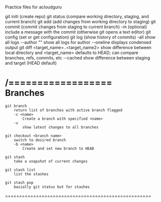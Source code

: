 Practice files for acloudguru

git initi (create repo)
git status (compare working directory, staging, and current branch)
git add (add changes from working directory to staging)
git commit (commit changes from staging to current branch)
	-m (optional) include a message with the commit (otherwise git opens a text editor)
git config (set or get configuration)
git log (show history of commits)
	-all
		show all logs
	<commit ID>
	<branch name>
	--author "<name>"
		show all logs for author <name>
	--oneline
		displays condensed output
git diff <target_name>..<target_name2>
	show difference between local directory and <target_name> defaults to HEAD; can compare branches, refs, commits, etc
	--cached 
		show difference between staging and target (HEAD default)
		
/==================\
	Branches
====================================================
	git branch
		return list of branches with active branch flagged
		-c <name>
			Create a branch with specified <name>
		-v
			show latest changes to all branches
	
	git checkout <branch name>
		switch to desired branch
		-b <name>
			Create and set new branch to HEAD
			
	git stash
		take a snapshot of current changes
		
	git stash list
		list the stashes
		
	git stash pop
		basially git status but for stashes
====================================================